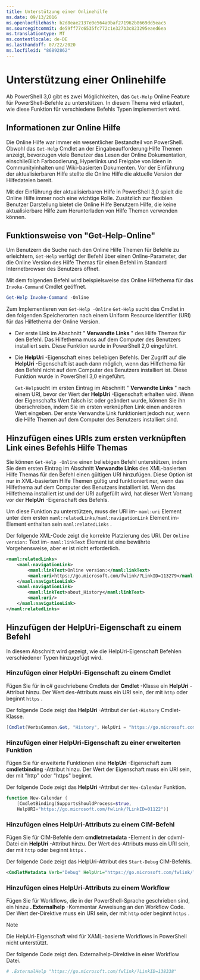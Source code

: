 ```yaml
---
title: Unterstützung einer Onlinehilfe
ms.date: 09/13/2016
ms.openlocfilehash: b2d8eae2137e0e564a9baf271962b8669dd5eac5
ms.sourcegitcommit: de59ff77c6535fc772c1e327b3c823295eaed6ea
ms.translationtype: MT
ms.contentlocale: de-DE
ms.lasthandoff: 07/22/2020
ms.locfileid: "86892862"
---
```

# <a name="supporting-online-help"></a>Unterstützung einer Onlinehilfe

Ab PowerShell 3,0 gibt es zwei Möglichkeiten, das `Get-Help` Online Feature für PowerShell-Befehle zu unterstützen. In diesem Thema wird erläutert, wie diese Funktion für verschiedene Befehls Typen implementiert wird.

## <a name="about-online-help"></a>Informationen zur Online Hilfe

Die Online Hilfe war immer ein wesentlicher Bestandteil von PowerShell. Obwohl das `Get-Help` Cmdlet an der Eingabeaufforderung Hilfe Themen anzeigt, bevorzugen viele Benutzer das Lesen der Online Dokumentation, einschließlich Farbcodierung, Hyperlinks und Freigabe von Ideen in Communityinhalten und Wiki-basierten Dokumenten. Vor der Einführung der aktualisierbaren Hilfe stellte die Online Hilfe die aktuelle Version der Hilfedateien bereit.

Mit der Einführung der aktualisierbaren Hilfe in PowerShell 3,0 spielt die Online Hilfe immer noch eine wichtige Rolle. Zusätzlich zur flexiblen Benutzer Darstellung bietet die Online Hilfe Benutzern Hilfe, die keine aktualisierbare Hilfe zum Herunterladen von Hilfe Themen verwenden können.

## <a name="how-get-help--online-works"></a>Funktionsweise von "Get-Help-Online"

Um Benutzern die Suche nach den Online Hilfe Themen für Befehle zu erleichtern, `Get-Help` verfügt der Befehl über einen Online-Parameter, der die Online Version des Hilfe Themas für einen Befehl im Standard Internetbrowser des Benutzers öffnet.

Mit dem folgenden Befehl wird beispielsweise das Online Hilfethema für das `Invoke-Command` Cmdlet geöffnet.

```powershell
Get-Help Invoke-Command -Online
```

Zum Implementieren von `Get-Help -Online` `Get-Help` sucht das Cmdlet in den folgenden Speicherorten nach einem Uniform Resource Identifier (URI) für das Hilfethema der Online Version.

- Der erste Link im Abschnitt " **Verwandte Links** " des Hilfe Themas für den Befehl. Das Hilfethema muss auf dem Computer des Benutzers installiert sein. Diese Funktion wurde in PowerShell 2,0 eingeführt.

- Die **HelpUri** -Eigenschaft eines beliebigen Befehls. Der Zugriff auf die **HelpUri** -Eigenschaft ist auch dann möglich, wenn das Hilfethema für den Befehl nicht auf dem Computer des Benutzers installiert ist. Diese Funktion wurde in PowerShell 3,0 eingeführt.

  `Get-Help`sucht im ersten Eintrag im Abschnitt " **Verwandte Links** " nach einem URI, bevor der Wert der **HelpUri** -Eigenschaft erhalten wird. Wenn der Eigenschafts Wert falsch ist oder geändert wurde, können Sie ihn überschreiben, indem Sie im ersten verknüpften Link einen anderen Wert eingeben. Der erste Verwandte Link funktioniert jedoch nur, wenn die Hilfe Themen auf dem Computer des Benutzers installiert sind.

## <a name="adding-a-uri-to-the-first-related-link-of-a-command-help-topic"></a>Hinzufügen eines URIs zum ersten verknüpften Link eines Befehls Hilfe Themas

Sie können `Get-Help -Online` einen beliebigen Befehl unterstützen, indem Sie dem ersten Eintrag im Abschnitt **Verwandte Links** des XML-basierten Hilfe Themas für den Befehl einen gültigen URI hinzufügen. Diese Option ist nur in XML-basierten Hilfe Themen gültig und funktioniert nur, wenn das Hilfethema auf dem Computer des Benutzers installiert ist. Wenn das Hilfethema installiert ist und der URI aufgefüllt wird, hat dieser Wert Vorrang vor der **HelpUri** -Eigenschaft des Befehls.

Um diese Funktion zu unterstützen, muss der URI im- `maml:uri` Element unter dem ersten `maml:relatedLinks/maml:navigationLink` Element im-Element enthalten sein `maml:relatedLinks` .

Der folgende XML-Code zeigt die korrekte Platzierung des URI. Der `Online version:` Text im- `maml:linkText` Element ist eine bewährte Vorgehensweise, aber er ist nicht erforderlich.

```xml
<maml:relatedLinks>
    <maml:navigationLink>
        <maml:linkText>Online version:</maml:linkText>
        <maml:uri>https://go.microsoft.com/fwlink/?LinkID=113279</maml:uri>
    </maml:navigationLink>
    <maml:navigationLink>
        <maml:linkText>about_History</maml:linkText>
        <maml:uri/>
    </maml:navigationLink>
</maml:relatedLinks>
```

## <a name="adding-the-helpuri-property-to-a-command"></a>Hinzufügen der HelpUri-Eigenschaft zu einem Befehl

In diesem Abschnitt wird gezeigt, wie die HelpUri-Eigenschaft Befehlen verschiedener Typen hinzugefügt wird.

### <a name="adding-a-helpuri-property-to-a-cmdlet"></a>Hinzufügen einer HelpUri-Eigenschaft zu einem Cmdlet

Fügen Sie für in c# geschriebene Cmdlets der **Cmdlet** -Klasse ein **HelpUri** -Attribut hinzu. Der Wert des-Attributs muss ein URI sein, der mit `http` oder beginnt `https` .

Der folgende Code zeigt das **HelpUri** -Attribut der `Get-History` Cmdlet-Klasse.

```csharp
[Cmdlet(VerbsCommon.Get, "History", HelpUri = "https://go.microsoft.com/fwlink/?LinkID=001122")]
```

### <a name="adding-a-helpuri-property-to-an-advanced-function"></a>Hinzufügen einer HelpUri-Eigenschaft zu einer erweiterten Funktion

Fügen Sie für erweiterte Funktionen eine **HelpUri** -Eigenschaft zum **cmdletbinding** -Attribut hinzu. Der Wert der Eigenschaft muss ein URI sein, der mit "http" oder "https" beginnt.

Der folgende Code zeigt das **HelpUri** -Attribut der `New-Calendar` Funktion.

```powershell
function New-Calendar {
    [CmdletBinding(SupportsShouldProcess=$true,
    HelpURI="https://go.microsoft.com/fwlink/?LinkID=01122")]
```

### <a name="adding-a-helpuri-attribute-to-a-cim-command"></a>Hinzufügen eines HelpUri-Attributs zu einem CIM-Befehl

Fügen Sie für CIM-Befehle dem **cmdletmetadata** -Element in der cdxml-Datei ein **HelpUri** -Attribut hinzu.
Der Wert des-Attributs muss ein URI sein, der mit `http` oder beginnt `https` .

Der folgende Code zeigt das HelpUri-Attribut des `Start-Debug` CIM-Befehls.

```xml
<CmdletMetadata Verb="Debug" HelpUri="https://go.microsoft.com/fwlink/?LinkID=001122"/>
```

### <a name="adding-a-helpuri-attribute-to-a-workflow"></a>Hinzufügen eines HelpUri-Attributs zu einem Workflow

Fügen Sie für Workflows, die in der PowerShell-Sprache geschrieben sind, ein hinzu **. Externalhelp** -Kommentar Anweisung an den Workflow Code. Der Wert der-Direktive muss ein URI sein, der mit `http` oder beginnt `https` .

> [!NOTE]
> Die HelpUri-Eigenschaft wird für XAML-basierte Workflows in PowerShell nicht unterstützt.

Der folgende Code zeigt den. Externalhelp-Direktive in einer Workflow Datei.

```powershell
# .ExternalHelp "https://go.microsoft.com/fwlink/?LinkID=138338"
```
